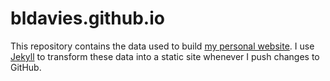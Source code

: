 # bldavies.github.io

This repository contains the data used to build [my personal website](https://bldavies.github.io).
I use [Jekyll](https://jekyllrb.com) to transform these data into a static site whenever I push changes to GitHub.
